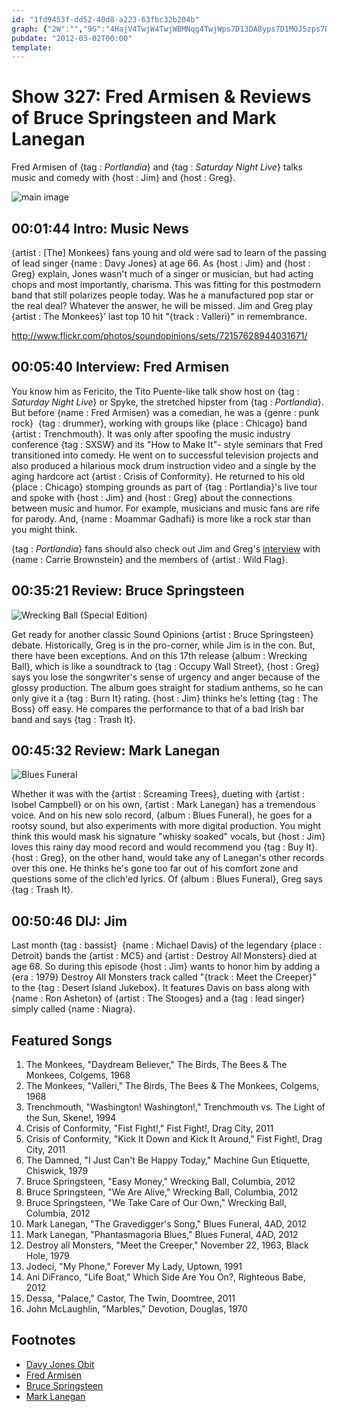 ```yaml
---
id: "1fd9453f-dd52-40d8-a223-63fbc32b204b"
graph: {"2W":"","9G":"4HajV4TwjW4TwjWBMNqg4TwjWps7D13DA8yps7D1MOJ5zps7D1","1MX":"mi0iyvlsku3h8y9mi0iy3h8y9BQsAM3h8y9gMit6BHm1GgMit6BQsAMX6cfd","23W":"BJNpCJbAZUBFGlmBJNpCBC13BBJNpCBC13BBQsAM97qipBC13B97qipX6cfdBHm1GBQsAM","2CM":"6IuT974YLH74YLH7HDpk74YLHfaXtK7HDpklECOwfaXtKlECOwfaXtKo87whfaXtKzS7JNDH8Jto87whPoJWxbBy8i"}
pubdate: "2012-03-02T00:00"
template: 
---
```






# Show 327: Fred Armisen & Reviews of Bruce Springsteen and Mark Lanegan

Fred Armisen of {tag : *Portlandia*} and {tag : *Saturday Night Live*} talks music and comedy with {host : Jim} and {host : Greg}.

![main image](https://static.soundopinions.org/images/2012/fredarmisen.jpg)



## 00:01:44 Intro: Music News

{artist : [The] Monkees} fans young and old were sad to learn of the passing of lead singer {name : Davy Jones} at age 66. As {host : Jim} and {host : Greg} explain, Jones wasn't much of a singer or musician, but had acting chops and most importantly, charisma. This was fitting for this postmodern band that still polarizes people today. Was he a manufactured pop star or the real deal? Whatever the answer, he will be missed. Jim and Greg play {artist : The Monkees}' last top 10 hit "{track : Valleri}" in remembrance.

http://www.flickr.com/photos/soundopinions/sets/72157628944031671/



## 00:05:40 Interview: Fred Armisen

You know him as Fericito, the Tito Puente-like talk show host on {tag : *Saturday Night Live*} or Spyke, the stretched hipster from {tag : *Portlandia*}. But before {name : Fred Armisen} was a comedian, he was a {genre : punk rock}  {tag : drummer}, working with groups like {place : Chicago} band {artist : Trenchmouth}. It was only after spoofing the music industry conference {tag : SXSW} and its "How to Make It"- style seminars that Fred transitioned into comedy. He went on to successful television projects and also produced a hilarious mock drum instruction video and a single by the aging hardcore act {artist : Crisis of Conformity}. He returned to his old {place : Chicago} stomping grounds as part of {tag : Portlandia}'s live tour and spoke with {host : Jim} and {host : Greg} about the connections between music and humor. For example, musicians and music fans are rife for parody. And, {name : Moammar Gadhafi} is more like a rock star than you might think.

{tag : *Portlandia*} fans should also check out Jim and Greg's [interview](http://www.soundopinions.org/show/311) with {name : Carrie Brownstein} and the members of {artist : Wild Flag}.



## 00:35:21 Review: Bruce Springsteen

![Wrecking Ball (Special Edition)](https://static.soundopinions.org/assets/327/1MX0.jpg)

Get ready for another classic Sound Opinions {artist : Bruce Springsteen} debate. Historically, Greg is in the pro-corner, while Jim is in the con. But, there have been exceptions. And on this 17th release {album : Wrecking Ball}, which is like a soundtrack to {tag : Occupy Wall Street}, {host : Greg} says you lose the songwriter's sense of urgency and anger because of the glossy production. The album goes straight for stadium anthems, so he can only give it a {tag : Burn It} rating. {host : Jim} thinks he's letting {tag : The Boss} off easy. He compares the performance to that of a bad Irish bar band and says {tag : Trash It}.



## 00:45:32 Review: Mark Lanegan

![Blues Funeral](https://static.soundopinions.org/assets/327/23W0.jpg)

Whether it was with the {artist : Screaming Trees}, dueting with {artist : Isobel Campbell} or on his own, {artist : Mark Lanegan} has a tremendous voice. And on his new solo record, {album : Blues Funeral}, he goes for a rootsy sound, but also experiments with more digital production. You might think this would mask his signature "whisky soaked" vocals, but {host : Jim} loves this rainy day mood record and would recommend you {tag : Buy It}. {host : Greg}, on the other hand, would take any of Lanegan's other records over this one. He thinks he's gone too far out of his comfort zone and questions some of the clich'ed lyrics. Of {album : Blues Funeral}, Greg says {tag : Trash It}.



## 00:50:46 DIJ: Jim

Last month {tag : bassist}  {name : Michael Davis} of the legendary {place : Detroit} bands the {artist : MC5} and {artist : Destroy All Monsters} died at age 68. So during this episode {host : Jim} wants to honor him by adding a {era : 1979} Destroy All Monsters track called "{track : Meet the Creeper}" to the {tag : Desert Island Jukebox}. It features Davis on bass along with {name : Ron Asheton} of {artist : The Stooges} and a {tag : lead singer} simply called {name : Niagra}.



## Featured Songs

1. The Monkees, "Daydream Believer," The Birds, The Bees & The Monkees, Colgems, 1968
2. The Monkees, "Valleri," The Birds, The Bees & The Monkees, Colgems, 1968
3. Trenchmouth, "Washington! Washington!," Trenchmouth vs. The Light of the Sun, Skene!, 1994
4. Crisis of Conformity, "Fist Fight!," Fist Fight!, Drag City, 2011
5. Crisis of Conformity, "Kick It Down and Kick It Around," Fist Fight!, Drag City, 2011
6. The Damned, "I Just Can't Be Happy Today," Machine Gun Etiquette, Chiswick, 1979
7. Bruce Springsteen, "Easy Money," Wrecking Ball, Columbia, 2012
8. Bruce Springsteen, "We Are Alive," Wrecking Ball, Columbia, 2012
9. Bruce Springsteen, "We Take Care of Our Own," Wrecking Ball, Columbia, 2012
10. Mark Lanegan, "The Gravedigger's Song," Blues Funeral, 4AD, 2012
11. Mark Lanegan, "Phantasmagoria Blues," Blues Funeral, 4AD, 2012
12. Destroy all Monsters, "Meet the Creeper," November 22, 1963, Black Hole, 1979
13. Jodeci, "My Phone," Forever My Lady, Uptown, 1991
14. Ani DiFranco, "Life Boat," Which Side Are You On?, Righteous Babe, 2012
15. Dessa, "Palace," Castor, The Twin, Doomtree, 2011
16. John McLaughlin, "Marbles," Devotion, Douglas, 1970



## Footnotes

- [Davy Jones Obit](http://www.nytimes.com/2012/03/01/arts/music/davy-jones-a-singer-in-the-monkees-dies-at-66.html)
- [Fred Armisen](http://www.fredarmisen.com/)
- [Bruce Springsteen](http://brucespringsteen.net/)
- [Mark Lanegan](http://marklanegan.com/)